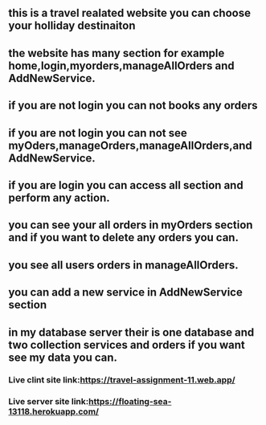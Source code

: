 ## this is a travel realated website you can choose your holliday destinaiton
## the website has many section for example home,login,myorders,manageAllOrders and AddNewService.
## if you are not login you can not books any orders
## if you are not login you can not see myOders,manageOrders,manageAllOrders,and AddNewService.
## if you are login you can access all section and perform any action.
## you can see your all orders in myOrders section and if you want to delete any orders you can.
## you see all users orders in manageAllOrders.
## you can add a new service in AddNewService section
## in my database server their is one database and two collection services and orders if you want see my data you can.


### Live clint site link:https://travel-assignment-11.web.app/
### Live server site link:https://floating-sea-13118.herokuapp.com/